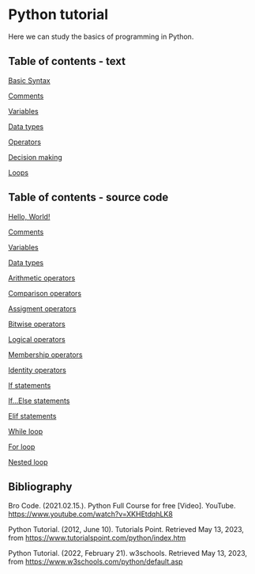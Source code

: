 # Python tutorial

Here we can study the basics of programming in Python.

## Table of contents - text

[Basic Syntax](basicsyntax.md)

[Comments](comments.md)

[Variables](variables.md)

[Data types](datatypes.md)

[Operators](operators.md)

[Decision making](decision.md)

[Loops](loops.md)

## Table of contents - source code

[Hello, World!](test.py)

[Comments](comments.py)

[Variables](variables.py)

[Data types](datatypes.py)

[Arithmetic operators](arithmetic.py)

[Comparison operators](comparison.py)

[Assigment operators](assigment.py)

[Bitwise operators](bitwise.py)

[Logical operators](logical.py)

[Membership operators](membership.py)

[Identity operators](identity.py)

[If statements](if.py)

[If...Else statements](ifelse.py)

[Elif statements](elif.py)

[While loop](whileloop.py)

[For loop](forloop.py)

[Nested loop](nestedloop.py)

## Bibliography

Bro Code. (2021.02.15.). Python Full Course for free [Video]. YouTube. https://www.youtube.com/watch?v=XKHEtdqhLK8

Python Tutorial. (2012, June 10). Tutorials Point. Retrieved May 13, 2023, from https://www.tutorialspoint.com/python/index.htm

Python Tutorial. (2022, February 21). w3schools. Retrieved May 13, 2023, from https://www.w3schools.com/python/default.asp